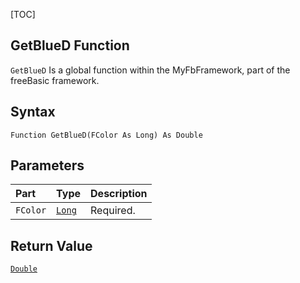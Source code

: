 [TOC]
## GetBlueD Function

`GetBlueD` Is a global function within the MyFbFramework, part of the freeBasic framework.
## Syntax

```freeBasic
Function GetBlueD(FColor As Long) As Double
```

## Parameters

|Part|Type|Description|
| :------------ | :------------ | :------------ |
|`FColor`|[`Long`]("https://www.freebasic.net/wiki/KeyPgLong")|Required.|

## Return Value
[`Double`]("https://www.freebasic.net/wiki/KeyPgDouble")

